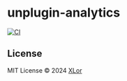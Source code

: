 # unplugin-analytics

[![CI](https://github.com/yjl9903/unplugin-analytics/actions/workflows/ci.yml/badge.svg)](https://github.com/yjl9903/unplugin-analytics/actions/workflows/ci.yml)

## License

MIT License © 2024 [XLor](https://github.com/yjl9903)
